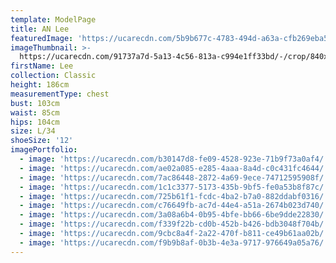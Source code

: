 ```yaml
---
template: ModelPage
title: AN Lee
featuredImage: 'https://ucarecdn.com/5b9b677c-4783-494d-a63a-cfb269eba5ba/'
imageThumbnail: >-
  https://ucarecdn.com/91737a7d-5a13-4c56-813a-c994e1ff33bd/-/crop/840x1125/438,32/-/preview/
firstName: Lee
collection: Classic
height: 186cm
measurementType: chest
bust: 103cm
waist: 85cm
hips: 104cm
size: L/34
shoeSize: '12'
imagePortfolio:
  - image: 'https://ucarecdn.com/b30147d8-fe09-4528-923e-71b9f73a0af4/'
  - image: 'https://ucarecdn.com/ae02a085-e285-4aaa-8a4d-c0c431fc4644/'
  - image: 'https://ucarecdn.com/7ac86448-2872-4a69-9ece-74712595908f/'
  - image: 'https://ucarecdn.com/1c1c3377-5173-435b-9bf5-fe0a53b8f87c/'
  - image: 'https://ucarecdn.com/725b61f1-fcdc-4ba2-b7a0-882ddabf0316/'
  - image: 'https://ucarecdn.com/c76649fb-ac7d-44e4-a51a-2674b023d740/'
  - image: 'https://ucarecdn.com/3a08a6b4-0b95-4bfe-bb66-6be9dde22830/'
  - image: 'https://ucarecdn.com/f339f22b-cd0b-452b-b426-bdb3048f704b/'
  - image: 'https://ucarecdn.com/9cbc8a4f-2a22-470f-b811-ce49b61aa02b/'
  - image: 'https://ucarecdn.com/f9b9b8af-0b3b-4e3a-9717-976649a05a76/'
---
```


